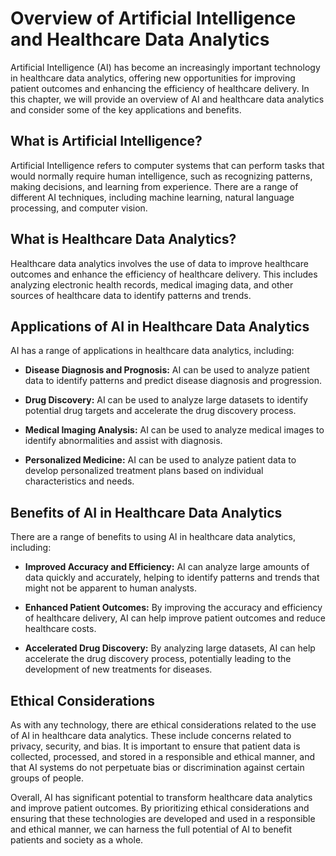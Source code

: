 Overview of Artificial Intelligence and Healthcare Data Analytics
==========================================================================================

Artificial Intelligence (AI) has become an increasingly important technology in healthcare data analytics, offering new opportunities for improving patient outcomes and enhancing the efficiency of healthcare delivery. In this chapter, we will provide an overview of AI and healthcare data analytics and consider some of the key applications and benefits.

What is Artificial Intelligence?
--------------------------------

Artificial Intelligence refers to computer systems that can perform tasks that would normally require human intelligence, such as recognizing patterns, making decisions, and learning from experience. There are a range of different AI techniques, including machine learning, natural language processing, and computer vision.

What is Healthcare Data Analytics?
----------------------------------

Healthcare data analytics involves the use of data to improve healthcare outcomes and enhance the efficiency of healthcare delivery. This includes analyzing electronic health records, medical imaging data, and other sources of healthcare data to identify patterns and trends.

Applications of AI in Healthcare Data Analytics
-----------------------------------------------

AI has a range of applications in healthcare data analytics, including:

* **Disease Diagnosis and Prognosis:** AI can be used to analyze patient data to identify patterns and predict disease diagnosis and progression.

* **Drug Discovery:** AI can be used to analyze large datasets to identify potential drug targets and accelerate the drug discovery process.

* **Medical Imaging Analysis:** AI can be used to analyze medical images to identify abnormalities and assist with diagnosis.

* **Personalized Medicine:** AI can be used to analyze patient data to develop personalized treatment plans based on individual characteristics and needs.

Benefits of AI in Healthcare Data Analytics
-------------------------------------------

There are a range of benefits to using AI in healthcare data analytics, including:

* **Improved Accuracy and Efficiency:** AI can analyze large amounts of data quickly and accurately, helping to identify patterns and trends that might not be apparent to human analysts.

* **Enhanced Patient Outcomes:** By improving the accuracy and efficiency of healthcare delivery, AI can help improve patient outcomes and reduce healthcare costs.

* **Accelerated Drug Discovery:** By analyzing large datasets, AI can help accelerate the drug discovery process, potentially leading to the development of new treatments for diseases.

Ethical Considerations
----------------------

As with any technology, there are ethical considerations related to the use of AI in healthcare data analytics. These include concerns related to privacy, security, and bias. It is important to ensure that patient data is collected, processed, and stored in a responsible and ethical manner, and that AI systems do not perpetuate bias or discrimination against certain groups of people.

Overall, AI has significant potential to transform healthcare data analytics and improve patient outcomes. By prioritizing ethical considerations and ensuring that these technologies are developed and used in a responsible and ethical manner, we can harness the full potential of AI to benefit patients and society as a whole.
